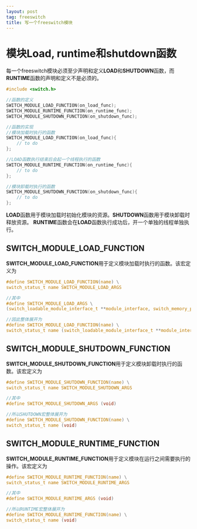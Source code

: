 ```yaml
---
layout: post
tag: freeswitch
title: 写一个freeswitch模块
---
```


# 模块Load, runtime和shutdown函数

每一个freeswitch模块必须至少声明和定义**LOAD**和**SHUTDOWN**函数，而**RUNTIME**函数的声明和定义不是必须的。

```c
#include <switch.h>

//函数的定义
SWITCH_MODULE_LOAD_FUNCTION(on_load_func);
SWITCH_MODULE_RUNTIME_FUNCTION(on_runtime_func);
SWITCH_MODULE_SHUTDOWN_FUNCTION(on_shutdown_func);

//函数的实现
//模块加载时执行的函数
SWITCH_MODULE_LOAD_FUNCTION(on_load_func){
	// to do
};

//LOAD函数执行结束后会起一个线程执行的函数
SWITCH_MODULE_RUNTIME_FUNCTION(on_runtime_func){
	// to do
};

//模块卸载时执行的函数
SWITCH_MODULE_SHUTDOWN_FUNCTION(on_shutdown_func){
	// to do
};
```

**LOAD**函数用于模块加载时初始化模块的资源。**SHUTDOWN**函数用于模块卸载时释放资源。
**RUNTIME**函数会在**LOAD**函数执行成功后，开一个单独的线程单独执行。

## SWITCH_MODULE_LOAD_FUNCTION

**SWITCH_MODULE_LOAD_FUNCTION**用于定义模块加载时执行的函数。该宏定义为

```c
#define SWITCH_MODULE_LOAD_FUNCTION(name) \
switch_status_t name SWITCH_MODULE_LOAD_ARGS

//其中 
#define SWITCH_MODULE_LOAD_ARGS \
(switch_loadable_module_interface_t **module_interface, switch_memory_pool_t *pool)

//因此整体展开为
#define SWITCH_MODULE_LOAD_FUNCTION(name) \
switch_status_t name (switch_loadable_module_interface_t **module_interface, switch_memory_pool_t *pool)
```

## SWITCH_MODULE_SHUTDOWN_FUNCTION

**SWITCH_MODULE_SHUTDOWN_FUNCTION**用于定义模块卸载时执行的函数。该宏定义为

```c
#define SWITCH_MODULE_SHUTDOWN_FUNCTION(name) \
switch_status_t name SWITCH_MODULE_SHUTDOWN_ARGS

//其中 
#define SWITCH_MODULE_SHUTDOWN_ARGS (void)

//所以SHUTDOWN宏整体展开为
#define SWITCH_MODULE_SHUTDOWN_FUNCTION(name) \
switch_status_t name (void)
```

## SWITCH_MODULE_RUNTIME_FUNCTION

**SWITCH_MODULE_RUNTIME_FUNCTION**用于定义模块在运行之间需要执行的操作。该宏定义为

```c
#define SWITCH_MODULE_RUNTIME_FUNCTION(name) \
switch_status_t name SWITCH_MODULE_RUNTIME_ARGS

//其中 
#define SWITCH_MODULE_RUNTIME_ARGS (void)

//所以RUNTIME宏整体展开为
#define SWITCH_MODULE_RUNTIME_FUNCTION(name) \
switch_status_t name (void)
```
```



